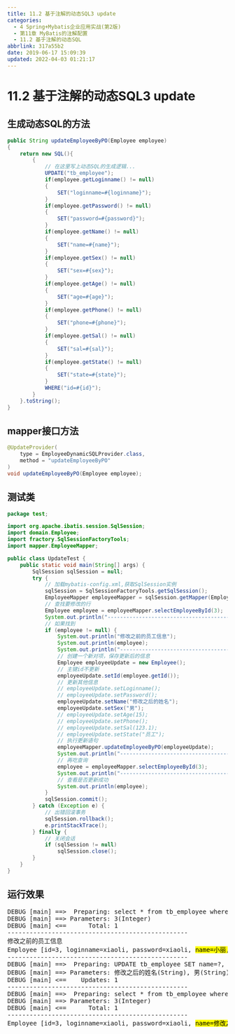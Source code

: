 ```yaml
---
title: 11.2 基于注解的动态SQL3 update
categories: 
  - 4 Spring+Mybatis企业应用实战(第2版)
  - 第11章 MyBatis的注解配置
  - 11.2 基于注解的动态SQL
abbrlink: 317a55b2
date: 2019-06-17 15:09:39
updated: 2022-04-03 01:21:17
---
```

# 11.2 基于注解的动态SQL3 update #
## 生成动态SQL的方法 ##
```java /MyADynamicSQLTest/src/mapper/EmployeeDynamicSQLProvider.java
public String updateEmployeeByPO(Employee employee)
{
    return new SQL(){
        {
            // 在这里写上动态SQL的生成逻辑...
            UPDATE("tb_employee");
            if(employee.getLoginname() != null)
            {
                SET("loginname=#{loginname}");
            }
            if(employee.getPassword() != null)
            {
                SET("password=#{password}");
            }
            if(employee.getName() != null)
            {
                SET("name=#{name}");
            }
            if(employee.getSex() != null)
            {
                SET("sex=#{sex}");
            }
            if(employee.getAge() != null)
            {
                SET("age=#{age}");
            }
            if(employee.getPhone() != null)
            {
                SET("phone=#{phone}");
            }
            if(employee.getSal() != null)
            {
                SET("sal=#{sal}");
            }
            if(employee.getState() != null)
            {
                SET("state=#{state}");
            }
            WHERE("id=#{id}");
        }
    }.toString();
}
```
## mapper接口方法 ##
```java /MyADynamicSQLTest/src/mapper/EmployeeMapper.java
@UpdateProvider(
    type = EmployeeDynamicSQLProvider.class,
    method = "updateEmployeeByPO"
)
void updateEmployeeByPO(Employee employee);
```
## 测试类 ##
```java /MyADynamicSQLTest/src/test/UpdateTest.java
package test;

import org.apache.ibatis.session.SqlSession;
import domain.Employee;
import fractory.SqlSessionFactoryTools;
import mapper.EmployeeMapper;

public class UpdateTest {
    public static void main(String[] args) {
        SqlSession sqlSession = null;
        try {
            // 加载mybatis-config.xml,获取SqlSession实例
            sqlSession = SqlSessionFactoryTools.getSqlSession();
            EmployeeMapper employeeMapper = sqlSession.getMapper(EmployeeMapper.class);
            // 查找要修改的行
            Employee employee = employeeMapper.selectEmployeeById(3);
            System.out.println("-------------------------------------------------");
            // 如果找到
            if (employee != null) {
                System.out.println("修改之前的员工信息");
                System.out.println(employee);
                System.out.println("-------------------------------------------------");
                // 创建一个新对项，保存更新后的信息
                Employee employeeUpdate = new Employee();
                // 主键id不更新
                employeeUpdate.setId(employee.getId());
                // 更新其他信息
                // employeeUpdate.setLoginname();
                // employeeUpdate.setPassword();
                employeeUpdate.setName("修改之后的姓名");
                employeeUpdate.setSex("男");
                // employeeUpdate.setAge(15);
                // employeeUpdate.setPhone();
                // employeeUpdate.setSal(123.1);
                // employeeUpdate.setState("员工");
                // 执行更新语句
                employeeMapper.updateEmployeeByPO(employeeUpdate);
                System.out.println("-------------------------------------------------");
                // 再吃查询
                employee = employeeMapper.selectEmployeeById(3);
                System.out.println("-------------------------------------------------");
                // 查看是否更新成功
                System.out.println(employee);
            }
            sqlSession.commit();
        } catch (Exception e) {
            // 出错回滚事务
            sqlSession.rollback();
            e.printStackTrace();
        } finally {
            // 关闭会话
            if (sqlSession != null)
                sqlSession.close();
        }
    }
}
```
## 运行效果 ##

<pre>
DEBUG [main] ==&gt;  Preparing: select * from tb_employee where id=? 
DEBUG [main] ==&gt; Parameters: 3(Integer)
DEBUG [main] &lt;==      Total: 1
-------------------------------------------------
修改之前的员工信息
Employee [id=3, loginname=xiaoli, password=xiaoli, <mark>name=小丽, sex=女</mark>, age=23, phone=123456789123, sal=7800.0, state=active]
-------------------------------------------------
DEBUG [main] ==&gt;  Preparing: UPDATE tb_employee SET name=?, sex=? WHERE (id=?) 
DEBUG [main] ==&gt; Parameters: 修改之后的姓名(String), 男(String), 3(Integer)
DEBUG [main] &lt;==    Updates: 1
-------------------------------------------------
DEBUG [main] ==&gt;  Preparing: select * from tb_employee where id=? 
DEBUG [main] ==&gt; Parameters: 3(Integer)
DEBUG [main] &lt;==      Total: 1
-------------------------------------------------
Employee [id=3, loginname=xiaoli, password=xiaoli, <mark>name=修改之后的姓名, sex=男</mark>, age=23, phone=123456789123, sal=7800.0, state=active]
</pre>
